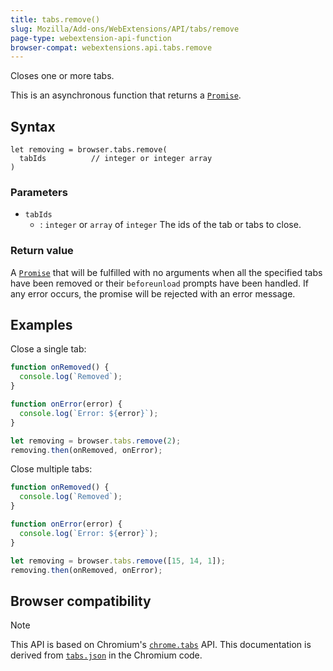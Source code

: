```yaml
---
title: tabs.remove()
slug: Mozilla/Add-ons/WebExtensions/API/tabs/remove
page-type: webextension-api-function
browser-compat: webextensions.api.tabs.remove
---
```




Closes one or more tabs.

This is an asynchronous function that returns a [`Promise`](/Web/JavaScript/Reference/Global_Objects/Promise).

## Syntax

```js-nolint
let removing = browser.tabs.remove(
  tabIds          // integer or integer array
)
```

### Parameters

- `tabIds`
  - : `integer` or `array` of `integer` The ids of the tab or tabs to close.

### Return value

A [`Promise`](/Web/JavaScript/Reference/Global_Objects/Promise) that will be fulfilled with no arguments when all the specified tabs have been removed or their `beforeunload` prompts have been handled. If any error occurs, the promise will be rejected with an error message.

## Examples

Close a single tab:

```js
function onRemoved() {
  console.log(`Removed`);
}

function onError(error) {
  console.log(`Error: ${error}`);
}

let removing = browser.tabs.remove(2);
removing.then(onRemoved, onError);
```

Close multiple tabs:

```js
function onRemoved() {
  console.log(`Removed`);
}

function onError(error) {
  console.log(`Error: ${error}`);
}

let removing = browser.tabs.remove([15, 14, 1]);
removing.then(onRemoved, onError);
```



## Browser compatibility



> [!NOTE]
> This API is based on Chromium's [`chrome.tabs`](https://developer.chrome.com/docs/extensions/reference/api/tabs#method-remove) API. This documentation is derived from [`tabs.json`](https://chromium.googlesource.com/chromium/src/+/master/chrome/common/extensions/api/tabs.json) in the Chromium code.

<!--
// Copyright 2015 The Chromium Authors. All rights reserved.
//
// Redistribution and use in source and binary forms, with or without
// modification, are permitted provided that the following conditions are
// met:
//
//    * Redistributions of source code must retain the above copyright
// notice, this list of conditions and the following disclaimer.
//    * Redistributions in binary form must reproduce the above
// copyright notice, this list of conditions and the following disclaimer
// in the documentation and/or other materials provided with the
// distribution.
//    * Neither the name of Google Inc. nor the names of its
// contributors may be used to endorse or promote products derived from
// this software without specific prior written permission.
//
// THIS SOFTWARE IS PROVIDED BY THE COPYRIGHT HOLDERS AND CONTRIBUTORS
// "AS IS" AND ANY EXPRESS OR IMPLIED WARRANTIES, INCLUDING, BUT NOT
// LIMITED TO, THE IMPLIED WARRANTIES OF MERCHANTABILITY AND FITNESS FOR
// A PARTICULAR PURPOSE ARE DISCLAIMED. IN NO EVENT SHALL THE COPYRIGHT
// OWNER OR CONTRIBUTORS BE LIABLE FOR ANY DIRECT, INDIRECT, INCIDENTAL,
// SPECIAL, EXEMPLARY, OR CONSEQUENTIAL DAMAGES (INCLUDING, BUT NOT
// LIMITED TO, PROCUREMENT OF SUBSTITUTE GOODS OR SERVICES; LOSS OF USE,
// DATA, OR PROFITS; OR BUSINESS INTERRUPTION) HOWEVER CAUSED AND ON ANY
// THEORY OF LIABILITY, WHETHER IN CONTRACT, STRICT LIABILITY, OR TORT
// (INCLUDING NEGLIGENCE OR OTHERWISE) ARISING IN ANY WAY OUT OF THE USE
// OF THIS SOFTWARE, EVEN IF ADVISED OF THE POSSIBILITY OF SUCH DAMAGE.
-->
